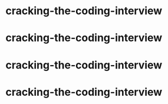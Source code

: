# cracking-the-coding-interview
# cracking-the-coding-interview
# cracking-the-coding-interview
# cracking-the-coding-interview
